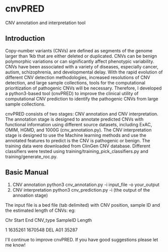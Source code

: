 # cnvPRED

CNV annotation and interpretation tool

## Introduction
Copy-number variants (CNVs) are defined as segments of the genome larger than 1kb that are either deleted or duplicated. CNVs can be benign polymorphic variations or can significantly affect phenotypic variability. CNVs have been associated with a variety of diseases, especially cancer, autism, schizophrenia, and developmental delay. With the rapid evolution of different CNV detection methodologies,  increased resolutions of CNV detection, and large sample collections,   tools for the computational prioritization of pathogenic CNVs will be necessary. Therefore, I developed a python3-based tool (cnvPRED) to improve the clinical utility of computational CNV prediction to identify the pathogenic CNVs from large sample collections. 

cnvPRED consists of two stages: CNV annotation and CNV interpretation. The annotation stage is designed to annotate predicted CNVs with functional information using different source datasets, including ExAC, OMIM, HGMD, and 1000G (cnv_annotation.py). The CNV interpretation stage is designed to use the Machine learning methods and use the annotated features to predict is the CNV is pathogenic or benign. The training data were downloaded from ClinGen CNV database. Different classifiers were tested using training/training_pick_classifiers.py and training/generate_roc.py. 

## Basic Manual 
1. CNV annotation
python3 cnv_annotation.py  -i input_file -o your_output
2. CNV interpretation
python3 cnv_prediction.py -i (the output of the annoation stage)

The input file is a bed file (tab delimited) with CNV position, sample ID and the estimated length of CNVs:
eg:

Chr     Start           End           CNV_type    SampleID Length

1       1635261         1670548       DEL         A01       35287

I'll continue to improve cnvPRED. If you have good suggestions please let me know! 
